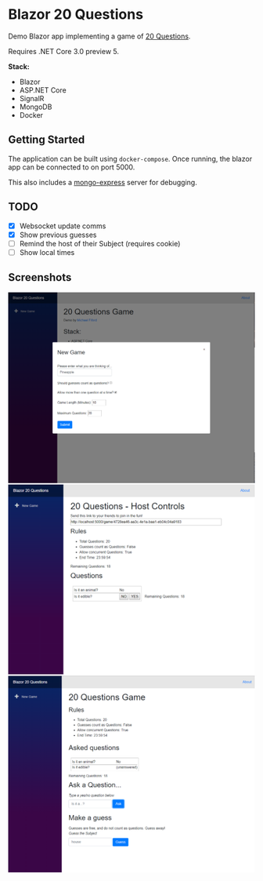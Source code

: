 # Blazor 20 Questions

Demo Blazor app implementing a game of [20 Questions](https://en.wikipedia.org/wiki/Twenty_Questions).

Requires .NET Core 3.0 preview 5.

**Stack:**
 - Blazor
 - ASP.NET Core
 - SignalR
 - MongoDB
 - Docker

## Getting Started

The application can be built using `docker-compose`.
Once running, the blazor app can be connected to on port 5000.

This also includes a [mongo-express](http://mongodb-tools.com/tool/mongo-express/) server for debugging.

## TODO

- [x] Websocket update comms
- [x] Show previous guesses
- [ ] Remind the host of their Subject (requires cookie)
- [ ] Show local times

## Screenshots

![Create Screenshot](screenshots/create.png)
![Host Screenshot](screenshots/host.png)
![Player Screenshot](screenshots/player.png)
